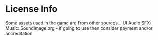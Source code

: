 # License Info
Some assets used in the game are from other sources...
UI Audio SFX:
Music: SoundImage.org - if going to use then consider payment and/or accreditation

